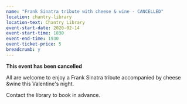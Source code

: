 ```yaml
---
name: "Frank Sinatra tribute with cheese & wine - CANCELLED"
location: chantry-library
location-text: Chantry Library
event-start-date: 2020-02-14
event-start-time: 1830
event-end-time: 1930
event-ticket-price: 5
breadcrumb: y
---
```


**This event has been cancelled**

All are welcome to enjoy a Frank Sinatra tribute accompanied by cheese &wine this Valentine's night.

Contact the library to book in advance.
